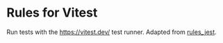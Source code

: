 # Rules for Vitest

Run tests with the https://vitest.dev/ test runner. Adapted from [rules_jest](https://github.com/aspect-build/rules_jest).
